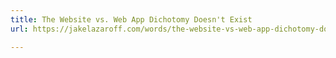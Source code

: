 ```yaml
---
title: The Website vs. Web App Dichotomy Doesn't Exist
url: https://jakelazaroff.com/words/the-website-vs-web-app-dichotomy-doesnt-exist/

---
```

